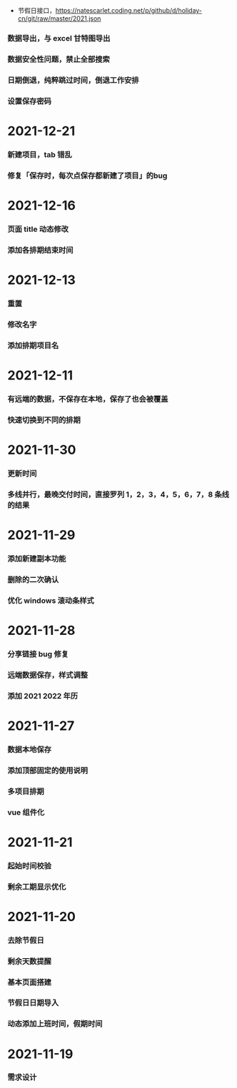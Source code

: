 <!--资源-->
- 节假日接口，https://natescarlet.coding.net/p/github/d/holiday-cn/git/raw/master/2021.json

<!--待完成事项-->
### 数据导出，与 excel 甘特图导出
### 数据安全性问题，禁止全部搜索

### 日期倒退，纯粹跳过时间，倒退工作安排


### 设置保存密码


<!--已完成事项-->
# 2021-12-21
### 新建项目，tab 错乱
### 修复「保存时，每次点保存都新建了项目」的bug


# 2021-12-16
### 页面 title 动态修改
### 添加各排期结束时间


# 2021-12-13
### 重置
### 修改名字
### 添加排期项目名



# 2021-12-11
### 有远端的数据，不保存在本地，保存了也会被覆盖
### 快速切换到不同的排期




# 2021-11-30
### 更新时间
### 多线并行，最晚交付时间，直接罗列 1，2，3，4，5，6，7，8 条线的结果


# 2021-11-29
### 添加新建副本功能
### 删除的二次确认
### 优化 windows 滚动条样式



# 2021-11-28
### 分享链接 bug 修复
### 远端数据保存，样式调整
### 添加 2021 2022 年历




# 2021-11-27
### 数据本地保存
### 添加顶部固定的使用说明
### 多项目排期
### vue 组件化



# 2021-11-21
### 起始时间校验
### 剩余工期显示优化


# 2021-11-20

### 去除节假日
### 剩余天数提醒
### 基本页面搭建
### 节假日日期导入
### 动态添加上班时间，假期时间


# 2021-11-19
### 需求设计









































